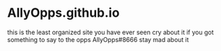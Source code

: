 # AllyOpps.github.io
this is the least organized site you have ever seen
cry about it
if you got something to say to the opps AllyOpps#8666
stay mad about it
